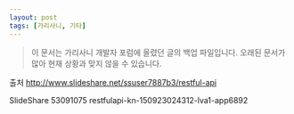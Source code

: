 ```yaml
---
layout: post
tags: [가리사니, 기타]
---
```


> 이 문서는 가리사니 개발자 포럼에 올렸던 글의 백업 파일입니다.
오래된 문서가 많아 현재 상황과 맞지 않을 수 있습니다.



출처
http://www.slideshare.net/ssuser7887b3/restful-api


SlideShare 53091075 restfulapi-kn-150923024312-lva1-app6892